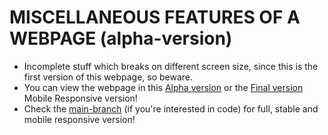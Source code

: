 # MISCELLANEOUS FEATURES OF A WEBPAGE (alpha-version)
- Incomplete stuff which breaks on different screen size, since this is the first version of this webpage, so beware.
- You can view the webpage in this [Alpha version](https://jaivrat12.github.io/misc-features-alpha/) or the [Final version](https://jaivrat12.github.io/misc-features-webpage/) Mobile Responsive version!
- Check the [main-branch](https://github.com/Jaivrat12/misc-features-webpage) (if you're interested in code) for full, stable and mobile responsive version!
